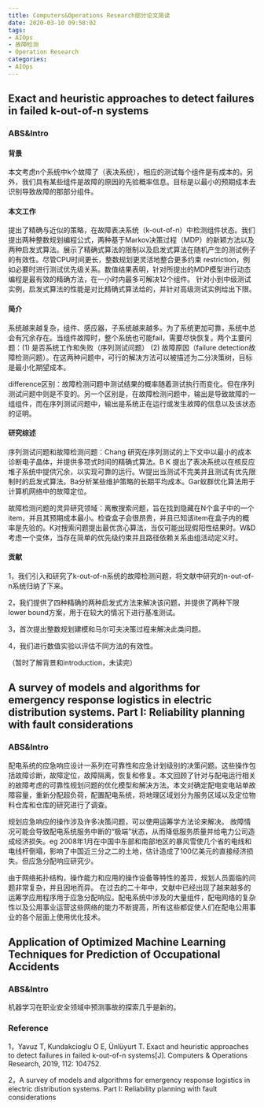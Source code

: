 ```yaml
---
title: Computers&Operations Research部分论文简读
date: 2020-03-10 09:58:02
tags:
- AIOps
- 故障检测
- Operation Research
categories:
- AIOps
---
```




## Exact and heuristic approaches to detect failures in failed k-out-of-n systems

### ABS&Intro

#### 背景

本文考虑n个系统中k个故障了（表决系统），相应的测试每个组件是有成本的。另外，我们具有某些组件是故障的原因的先验概率信息。目标是以最小的预期成本去识别导致故障的那部分组件。

#### 本文工作

提出了精确与近似的策略，在故障表决系统（k-out-of-n）中检测组件状态。我们提出两种整数规划编程公式，两种基于Markov决策过程（MDP）的新颖方法以及两种启发式算法。展示了精确式算法的限制以及启发式算法在随机产生的测试例子的有效性。尽管CPU时间更长，整数规划更灵活地整合更多约束 restriction，例如必要时进行测试优先级关系。数值结果表明，针对所提出的MDP模型进行动态编程是最有效的精确方法，在一小时内最多可解决12个组件。 针对小到中级测试实例，启发式算法的性能是对比精确式算法给的，并针对高级测试实例给出下限。

#### 简介

系统越来越复杂，组件、感应器，子系统越来越多。为了系统更加可靠，系统中总会有冗余存在。当组件故障时，整个系统也可能fail，需要尽快恢复。两个主要问题：(1) 是否系统工作和失败（序列测试问题） (2) 故障原因（failure detection故障检测问题）。在这两种问题中，可行的解决方法可以被描述为二分决策树，目标是最小化期望成本。

difference区别：故障检测问题中测试结果的概率随着测试执行而变化。但在序列测试问题中则是不变的。另一个区别是，在故障检测问题中，输出是导致故障的一组组件，而在序列测试问题中，输出是系统正在运行或发生故障的信息以及该状态的证明。

#### 研究综述

序列测试问题和故障检测问题：Chang 研究在序列测试的上下文中以最小的成本诊断电子晶体，并提供多项式时间的精确式算法。B K 提出了表决系统以在核反应堆子系统中提供冗余，以实现可靠的运行。W提出当测试不完美并且测试有优先限制时的启发式算法。Ba分析某些维护策略的长期平均成本。Gar蚁群优化算法用于计算机网络中的故障定位。

故障检测问题的灵异研究领域：离散搜索问题，旨在找到隐藏在N个盒子中的一个item，并且其预期成本最小。检查盒子会很昂贵，并且已知该item在盒子内的概率是先验的。K对搜索问题提出最优贪心算法，当仅可能出现假阳性结果时。W&D考虑一个变体，当存在简单的优先级约束并且路径依赖关系由组活动定义时。

#### 贡献

1，我们引入和研究了k-out-of-n系统的故障检测问题，将文献中研究的n-out-of-n系统归纳了下来。

2，我们提供了四种精确的两种启发式方法来解决该问题，并提供了两种下限lower bound方案，用于在较大的情况下进行基准测试。

3，首次提出整数规划建模和马尔可夫决策过程来解决此类问题。

4，我们进行数值实验以评估不同方法的有效性。



（暂时了解背景和introduction，未读完）



## A survey of models and algorithms for emergency response logistics in electric distribution systems. Part I: Reliability planning with fault considerations

### ABS&Intro

配电系统的应急响应设计一系列在可靠性和应急计划级别的决策问题。这些操作包括故障诊断，故障定位，故障隔离，恢复和修复。本文回顾了针对与配电运行相关的故障考虑的可靠性规划问题的优化模型和解决方法。本文对确定配电变电站单故障容量，重新分配超负荷，配置配电系统，将地理区域划分为服务区域以及定位物料仓库和仓库的研究进行了调查。

规划应急响应的操作涉及许多决策问题，可以使用运筹学方法论来解决。 故障情况可能会导致配电系统服务中断的“极端”状态，从而降低服务质量并给电力公司造成经济损失。eg 2008年1月在中国中东部和南部地区的暴风雪使几个省的电线和电线杆倒塌，影响了中国近三分之二的土地，估计造成了100亿美元的直接经济损失。但应急分配响应研究少。

由于网络拓扑结构，操作能力和应用的操作设备等特性的差异，规划人员面临的问题非常复杂，并且因地而异。 在过去的二十年中，文献中已经出现了越来越多的运筹学应用程序用于应急分配响应。配电系统中涉及的大量组件，配电网络的复杂性以及公用事业运营这些网络的能力不断提高，所有这些都促使人们在配电公用事业的各个层面上使用优化技术。



## Application of Optimized Machine Learning Techniques for Prediction of Occupational Accidents

### ABS&Intro

机器学习在职业安全领域中预测事故的探索几乎是新的。





### Reference

1，Yavuz T, Kundakcioglu O E, Ünlüyurt T. Exact and heuristic approaches to detect failures in failed k-out-of-n systems[J]. Computers & Operations Research, 2019, 112: 104752.

2，A survey of models and algorithms for emergency response logistics in electric distribution systems. Part I: Reliability planning with fault considerations









